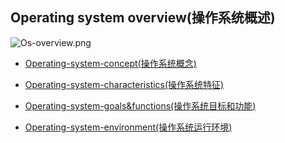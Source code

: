 ## Operating system overview(操作系统概述)![Os-overview.png]()- [Operating-system-concept(操作系统概念)]()- [Operating-system-characteristics(操作系统特征)]()- [Operating-system-goals&functions(操作系统目标和功能)]()- [Operating-system-environment(操作系统运行环境)]()